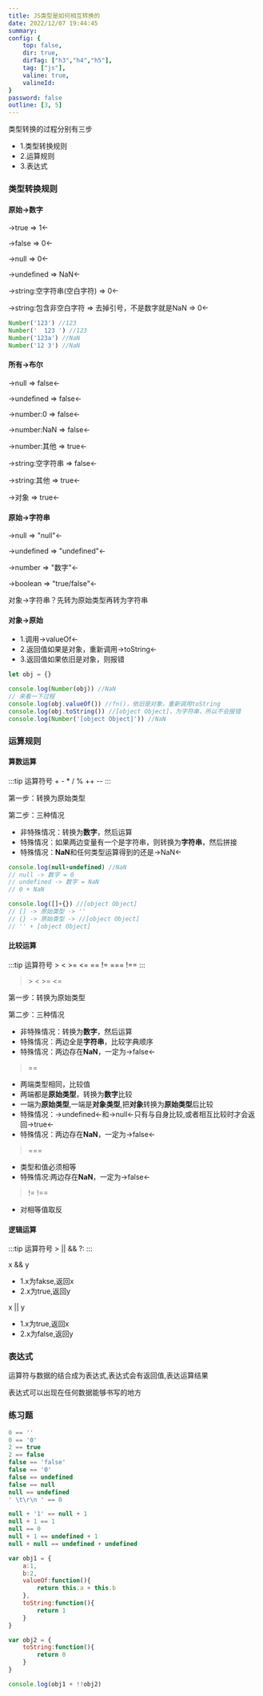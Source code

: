 ```yaml
---
title: JS类型是如何相互转换的
date: 2022/12/07 19:44:45
summary: 
config: {
    top: false,
    dir: true,
    dirTag: ["h3","h4","h5"],
    tag: ["js"],
    valine: true,
    valineId: 
}
password: false
outline: [3, 5]
---
```


类型转换的过程分别有三步

+ 1.类型转换规则
+ 2.运算规则
+ 3.表达式

### 类型转换规则

#### 原始->数字

->true => 1<-

->false => 0<-

->null => 0<-

->undefined => NaN<-

->string:空字符串(空白字符) => 0<-

->string:包含非空白字符 => 去掉引号，不是数字就是NaN => 0<-

```js
Number('123') //123
Number('  123 ') //123
Number('123a') //NaN
Number('12 3') //NaN
```

#### 所有->布尔

->null => false<-

->undefined => false<-

->number:0 => false<-

->number:NaN => false<-

->number:其他 => true<-

->string:空字符串 => false<-

->string:其他 => true<-

->对象 => true<-

#### 原始->字符串

->null => "null"<-

->undefined => "undefined"<-

->number => "数字"<-

->boolean => "true/false"<-

对象->字符串？先转为原始类型再转为字符串

#### 对象->原始

+ 1.调用->valueOf<-
+ 2.返回值如果是对象，重新调用->toString<-
+ 3.返回值如果依旧是对象，则报错

```js
let obj = {}

console.log(Number(obj)) //NaN
// 来看一下过程
console.log(obj.valueOf()) //fn()，依旧是对象，重新调用toString
console.log(obj.toString()) //[object Object]，为字符串，所以不会报错
console.log(Number('[object Object]')) //NaN
```

### 运算规则

#### 算数运算

:::tip 运算符号
\+ \- \* / % ++ --
:::

第一步：转换为原始类型

第二步：三种情况

+ 非特殊情况：转换为**数字**，然后运算
+ 特殊情况：如果两边变量有一个是字符串，则转换为**字符串**，然后拼接
+ 特殊情况：**NaN**和任何类型运算得到的还是->NaN<-

```js
console.log(null+undefined) //NaN
// null -> 数字 = 0
// undefined -> 数字 = NaN
// 0 + NaN

console.log([]+{}) //[object Object]
// [] -> 原始类型 -> ''
// {} -> 原始类型 -> //[object Object]
// '' + [object Object]
```

#### 比较运算

:::tip 运算符号
\> < >= <= == != === !==
:::

> \> < >= <= 

第一步：转换为原始类型

第二步：三种情况

+ 非特殊情况：转换为**数字**，然后运算
+ 特殊情况：两边全是**字符串**，比较字典顺序
+ 特殊情况：两边存在**NaN**，一定为->false<-

> ==

+ 两端类型相同，比较值
+ 两端都是**原始类型**，转换为**数字**比较
+ 一端为**原始类型**,一端是**对象类型**,把**对象**转换为**原始类型**后比较
+ 特殊情况：->undefined<-和->null<-只有与自身比较,或者相互比较时才会返回->true<-
+ 特殊情况：两边存在**NaN**，一定为->false<-

> === 

+ 类型和值必须相等
+ 特殊情况:两边存在**NaN**，一定为->false<-

> != !==

+ 对相等值取反

#### 逻辑运算

:::tip 运算符号
\> || && ?:
:::

x && y 

+ 1.x为fakse,返回x
+ 2.x为true,返回y

x || y 

+ 1.x为true,返回x
+ 2.x为false,返回y

### 表达式

运算符与数据的结合成为表达式,表达式会有返回值,表达运算结果

表达式可以出现在任何数据能够书写的地方


###  练习题

```js
0 == ''
0 == '0'
2 == true
2 == false
false == 'false'
false == '0'
false == undefined
false == null
null == undefined
' \t\r\n ' == 0

null + '1' == null + 1
null + 1 == 1
null == 0
null + 1 == undefined + 1
null + null == undefined + undefined

var obj1 = {
    a:1,
    b:2,
    valueOf:function(){
        return this.a + this.b
    },
    toString:function(){
        return 1
    }
}

var obj2 = {
    toString:function(){
        return 0
    }
}

console.log(obj1 + !!obj2)
```